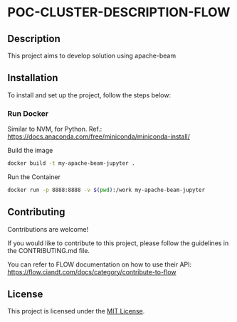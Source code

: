 # POC-CLUSTER-DESCRIPTION-FLOW

## Description
This project aims to develop solution using apache-beam

## Installation
To install and set up the project, follow the steps below:

### Run Docker
Similar to NVM, for Python.
Ref.: https://docs.anaconda.com/free/miniconda/miniconda-install/

Build the image
```sh
docker build -t my-apache-beam-jupyter .
```

Run the Container
```sh
docker run -p 8888:8888 -v $(pwd):/work my-apache-beam-jupyter
```


## Contributing
Contributions are welcome!

If you would like to contribute to this project, please follow the guidelines in the CONTRIBUTING.md file.

You can refer to FLOW documentation on how to use their API: https://flow.ciandt.com/docs/category/contribute-to-flow

## License
This project is licensed under the [MIT License](LICENSE).